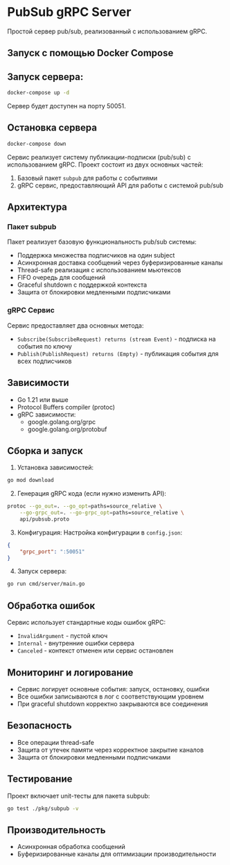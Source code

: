 # PubSub gRPC Server

Простой сервер pub/sub, реализованный с использованием gRPC.

## Запуск с помощью Docker Compose


## Запуск сервера:
```bash
docker-compose up -d
```

Сервер будет доступен на порту 50051.

## Остановка сервера

```bash
docker-compose down
```

Сервис реализует систему публикации-подписки (pub/sub) с использованием gRPC. Проект состоит из двух основных частей:
1. Базовый пакет `subpub` для работы с событиями
2. gRPC сервис, предоставляющий API для работы с системой pub/sub

## Архитектура

### Пакет subpub

Пакет реализует базовую функциональность pub/sub системы:
- Поддержка множества подписчиков на один subject
- Асинхронная доставка сообщений через буферизированные каналы
- Thread-safe реализация с использованием мьютексов
- FIFO очередь для сообщений
- Graceful shutdown с поддержкой контекста
- Защита от блокировки медленными подписчиками

### gRPC Сервис

Сервис предоставляет два основных метода:
- `Subscribe(SubscribeRequest) returns (stream Event)` - подписка на события по ключу
- `Publish(PublishRequest) returns (Empty)` - публикация события для всех подписчиков

## Зависимости

- Go 1.21 или выше
- Protocol Buffers compiler (protoc)
- gRPC зависимости:
  - google.golang.org/grpc
  - google.golang.org/protobuf

## Сборка и запуск

1. Установка зависимостей:
```bash
go mod download
```

2. Генерация gRPC кода (если нужно изменить API):
```bash
protoc --go_out=. --go_opt=paths=source_relative \
    --go-grpc_out=. --go-grpc_opt=paths=source_relative \
    api/pubsub.proto
```

3. Конфигурация:
Настройка конфигурации в `config.json`:
```json
{
    "grpc_port": ":50051"
}
```

4. Запуск сервера:
```bash
go run cmd/server/main.go
```

## Обработка ошибок

Сервис использует стандартные коды ошибок gRPC:
- `InvalidArgument` - пустой ключ
- `Internal` - внутренние ошибки сервера
- `Canceled` - контекст отменен или сервис остановлен

## Мониторинг и логирование

- Сервис логирует основные события: запуск, остановку, ошибки
- Все ошибки записываются в лог с соответствующим уровнем
- При graceful shutdown корректно закрываются все соединения

## Безопасность

- Все операции thread-safe
- Защита от утечек памяти через корректное закрытие каналов
- Защита от блокировки медленными подписчиками

## Тестирование

Проект включает unit-тесты для пакета subpub:
```bash
go test ./pkg/subpub -v
```

## Производительность

- Асинхронная обработка сообщений
- Буферизированные каналы для оптимизации производительности